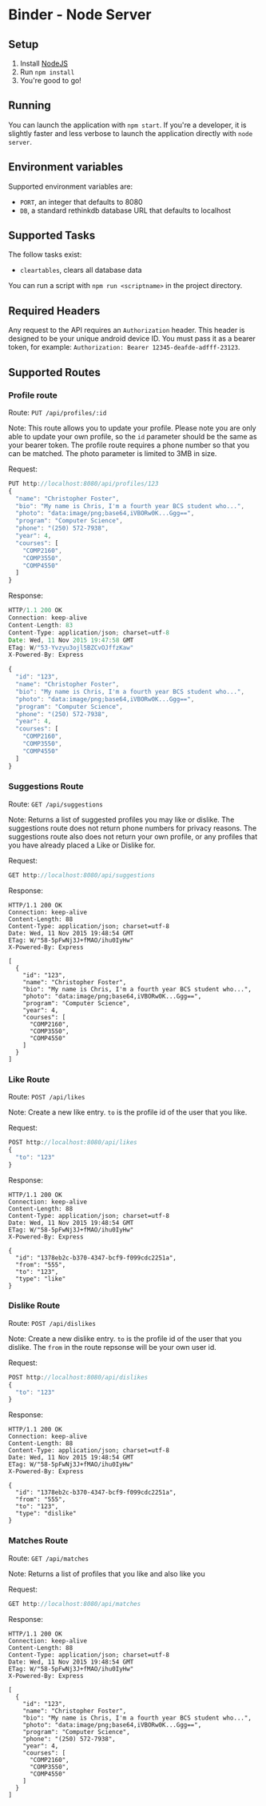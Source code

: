 # Binder - Node Server

## Setup

1. Install [NodeJS](https://nodejs.org/)
2. Run `npm install`
3. You're good to go!

## Running

You can launch the application with `npm start`. If you're a developer, it is slightly faster and less verbose to launch the application directly with `node server`.

## Environment variables

Supported environment variables are:

  * `PORT`, an integer that defaults to 8080
  * `DB`, a standard rethinkdb database URL that defaults to localhost

## Supported Tasks

The follow tasks exist:

  * `cleartables`, clears all database data

You can run a script with `npm run <scriptname>` in the project directory.

## Required Headers

Any request to the API requires an `Authorization` header. This header is designed to be your unique android device ID. You must pass it as a bearer token, for example: `Authorization: Bearer 12345-deafde-adfff-23123`.

## Supported Routes

### Profile route

Route: `PUT /api/profiles/:id`

Note: This route allows you to update your profile. Please note you are only able to update your own profile, so the `id` parameter should be the same as your bearer token. The profile route requires a phone number so that you can be matched. The photo parameter is limited to 3MB in size.

Request:
```javascript
PUT http://localhost:8080/api/profiles/123
{
  "name": "Christopher Foster",
  "bio": "My name is Chris, I'm a fourth year BCS student who...",
  "photo": "data:image/png;base64,iVBORw0K...Ggg==",
  "program": "Computer Science",
  "phone": "(250) 572-7938",
  "year": 4,
  "courses": [
    "COMP2160",
    "COMP3550",
    "COMP4550"
  ]
}
```

Response:
```javascript
HTTP/1.1 200 OK
Connection: keep-alive
Content-Length: 83
Content-Type: application/json; charset=utf-8
Date: Wed, 11 Nov 2015 19:47:58 GMT
ETag: W/"53-Yvzyu3ojl5BZCvOJffzKaw"
X-Powered-By: Express

{
  "id": "123",
  "name": "Christopher Foster",
  "bio": "My name is Chris, I'm a fourth year BCS student who...",
  "photo": "data:image/png;base64,iVBORw0K...Ggg==",
  "program": "Computer Science", 
  "phone": "(250) 572-7938", 
  "year": 4,
  "courses": [
    "COMP2160",
    "COMP3550",
    "COMP4550"
  ]
}
```

### Suggestions Route

Route: `GET /api/suggestions`

Note: Returns a list of suggested profiles you may like or dislike. The suggestions route does not return phone numbers for privacy reasons. The suggestions route also does not return your own profile, or any profiles that you have already placed a Like or Dislike for.

Request:
```javascript
GET http://localhost:8080/api/suggestions
```

Response:
```
HTTP/1.1 200 OK
Connection: keep-alive
Content-Length: 88
Content-Type: application/json; charset=utf-8
Date: Wed, 11 Nov 2015 19:48:54 GMT
ETag: W/"58-5pFwNj3J+fMAO/ihu0IyHw"
X-Powered-By: Express

[
  {
    "id": "123",
    "name": "Christopher Foster",
    "bio": "My name is Chris, I'm a fourth year BCS student who...",
    "photo": "data:image/png;base64,iVBORw0K...Ggg==",
    "program": "Computer Science", 
    "year": 4,
    "courses": [
      "COMP2160",
      "COMP3550",
      "COMP4550"
    ]
  }
]
```

### Like Route

Route: `POST /api/likes`

Note: Create a new like entry. `to` is the profile id of the user that you like.

Request:
```javascript
POST http://localhost:8080/api/likes
{
  "to": "123"
}
```

Response:
```
HTTP/1.1 200 OK
Connection: keep-alive
Content-Length: 88
Content-Type: application/json; charset=utf-8
Date: Wed, 11 Nov 2015 19:48:54 GMT
ETag: W/"58-5pFwNj3J+fMAO/ihu0IyHw"
X-Powered-By: Express

{
  "id": "1378eb2c-b370-4347-bcf9-f099cdc2251a", 
  "from": "555", 
  "to": "123", 
  "type": "like"
}
```

### Dislike Route

Route: `POST /api/dislikes`

Note: Create a new dislike entry. `to` is the profile id of the user that you dislike. The `from` in the route repsonse will be your own user id.

Request:
```javascript
POST http://localhost:8080/api/dislikes
{
  "to": "123"
}
```

Response:
```
HTTP/1.1 200 OK
Connection: keep-alive
Content-Length: 88
Content-Type: application/json; charset=utf-8
Date: Wed, 11 Nov 2015 19:48:54 GMT
ETag: W/"58-5pFwNj3J+fMAO/ihu0IyHw"
X-Powered-By: Express

{
  "id": "1378eb2c-b370-4347-bcf9-f099cdc2251a", 
  "from": "555", 
  "to": "123", 
  "type": "dislike"
}
```

### Matches Route

Route: `GET /api/matches`

Note: Returns a list of profiles that you like and also like you

Request:
```javascript
GET http://localhost:8080/api/matches
```

Response:
```
HTTP/1.1 200 OK
Connection: keep-alive
Content-Length: 88
Content-Type: application/json; charset=utf-8
Date: Wed, 11 Nov 2015 19:48:54 GMT
ETag: W/"58-5pFwNj3J+fMAO/ihu0IyHw"
X-Powered-By: Express

[
  {
    "id": "123",
    "name": "Christopher Foster",
    "bio": "My name is Chris, I'm a fourth year BCS student who...",
    "photo": "data:image/png;base64,iVBORw0K...Ggg==",
    "program": "Computer Science", 
    "phone": "(250) 572-7938", 
    "year": 4,
    "courses": [
      "COMP2160",
      "COMP3550",
      "COMP4550"
    ]
  }
]
```
